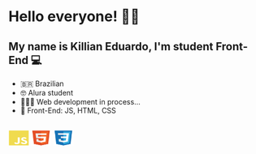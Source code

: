 <h1>Hello everyone! 👋🏾</h1>
<h2>My name is Killian Eduardo, I'm student Front-End 💻</h2>

- 🇧🇷 Brazilian
- 🤓 Alura student
- 👨🏾‍💻 Web development in process...
- 📝 Front-End: JS, HTML, CSS

<div style="display: inline_block"><br>
  <img align="center" alt="Killian-Js" height="30" width="40" src="https://raw.githubusercontent.com/devicons/devicon/master/icons/javascript/javascript-plain.svg">
  <img align="center" alt="Killian-HTML" height="30" width="40" src="https://raw.githubusercontent.com/devicons/devicon/master/icons/html5/html5-original.svg">
  <img align="center" alt="Killian-CSS" height="30" width="40" src="https://raw.githubusercontent.com/devicons/devicon/master/icons/css3/css3-original.svg">
</div>
